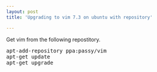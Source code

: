 ```yaml
---
layout: post
title: 'Upgrading to vim 7.3 on ubuntu with repository'

---
```



Get vim from the following repostitory.

<pre>
apt-add-repository ppa:passy/vim
apt-get update
apt-get upgrade
</pre>
